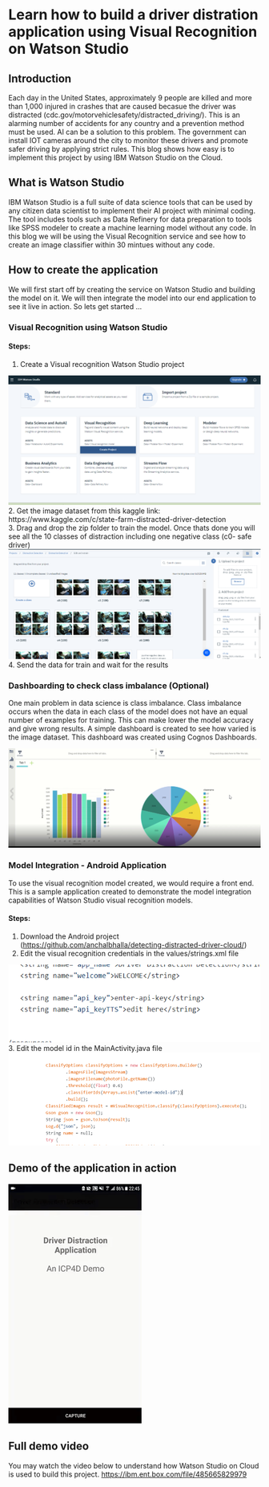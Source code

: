# Learn how to build a driver distration application using Visual Recognition on Watson Studio

## Introduction
Each day in the United States, approximately 9 people are killed and more than 1,000 injured in crashes that are caused becasue the driver was distracted (cdc.gov/motorvehiclesafety/distracted_driving/). This is an alarming number of accidents for any country and a prevention method must be used. 
AI can be a solution to this problem. The government can install IOT cameras around the city to monitor these drivers and promote safer driving by applying strict rules. This blog shows how easy is to implement this project by using IBM Watson Studio on the Cloud.


## What is Watson Studio
IBM Watson Studio is a full suite of data science tools that can be used by any citizen data scientist to implement their AI project with minimal coding. The tool includes tools such as Data Refinery for data preparation to tools like SPSS modeler to create a machine learning model without any code. In this blog we will be using the Visual Recognition service and see how to create an image classifier within 30 mintues without any code. 


## How to create the application 
We will first start off by creating the service on Watson Studio and building the model on it. We will then integrate the model into our end application to see it live in action. So lets get started ... 

### Visual Recognition using Watson Studio 

#### Steps: 

1. Create a Visual recognition Watson Studio project
<img src = "https://github.com/anchalbhalla/detecting-distracted-driver-cloud/blob/master/images-gifs/project.png">
2. Get the image dataset from this kaggle link: https://www.kaggle.com/c/state-farm-distracted-driver-detection
</br>3. Drag and drop the zip folder to train the model. Once thats done you will see all the 10 classes of distraction including one negative class (c0- safe driver) 
<img src = "https://github.com/anchalbhalla/detecting-distracted-driver-cloud/blob/master/images-gifs/visual.png">
4. Send the data for train and wait for the results

### Dashboarding to check class imbalance (Optional)
One main problem in data science is class imbalance. Class imbalance occurs when the data in each class of the model does not have an equal number of examples for training. This can make lower the model accuracy and give wrong results.
A simple dashboard is created to see how varied is the image dataset. This dashboard was created using Cognos Dashboards. 

<img src = "https://github.com/anchalbhalla/detecting-distracted-driver-cloud/blob/master/images-gifs/dashboard.png">

### Model Integration - Android Application 
To use the visual recognition model created, we would require a front end. This is a sample application created to demonstrate the model integration capabilities of Watson Studio visual recognition models.

#### Steps: 
1. Download the Android project (https://github.com/anchalbhalla/detecting-distracted-driver-cloud/)
2. Edit the visual recognition credentials in the values/strings.xml file 
<img src = "https://github.com/anchalbhalla/detecting-distracted-driver-cloud/blob/master/images-gifs/api-key.png">
3. Edit the model id in the MainActivity.java file 
<img src = "https://github.com/anchalbhalla/detecting-distracted-driver-cloud/blob/master/images-gifs/model-id.png"> 

## Demo of the application in action
<img src = "https://github.com/anchalbhalla/detecting-distracted-driver-cloud/blob/master/images-gifs/app-demo.gif"> 

## Full demo video 
You may watch the video below to understand how Watson Studio on Cloud is used to build this project. 
https://ibm.ent.box.com/file/485665829979
